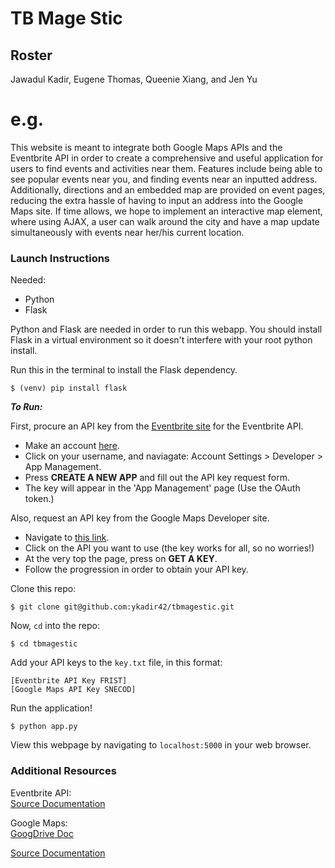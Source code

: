 # TB Mage Stic

## Roster
Jawadul Kadir, Eugene Thomas, Queenie Xiang, and Jen Yu

# e.g.
This website is meant to integrate both Google Maps APIs and the Eventbrite API in order to create a comprehensive and useful application for users to find events and activities near them. Features include being able to see popular events near you, and finding events near an inputted address. Additionally, directions and an embedded map are provided on event pages, reducing the extra hassle of having to input an address into the Google Maps site. If time allows, we hope to implement an interactive map element, where using AJAX, a user can walk around the city and have a map update simultaneously with events near her/his current location.

### Launch Instructions

Needed:
* Python
* Flask

Python and Flask are needed in order to run this webapp. You should install Flask in a virtual environment so it doesn't interfere with your root python install.

Run this in the terminal to install the Flask dependency.
```
$ (venv) pip install flask
```

*__To Run:__*

First, procure an API key from the [Eventbrite site](https://www.eventbrite.com/) for the Eventbrite API.
  * Make an account [here](https://www.eventbrite.com/).
  * Click on your username, and naviagate: Account Settings > Developer > App Management.
  * Press __CREATE A NEW APP__ and fill out the API key request form.
  * The key will appear in the 'App Management' page (Use the OAuth token.)

Also, request an API key from the Google Maps Developer site.
  * Navigate to [this link](https://developers.google.com/maps/).
  * Click on the API you want to use (the key works for all, so no worries!)
  * At the very top the page, press on __GET A KEY__.
  * Follow the progression in order to obtain your API key.

Clone this repo:
```
$ git clone git@github.com:ykadir42/tbmagestic.git
```

Now, ```cd``` into the repo:
```
$ cd tbmagestic
```

Add your API keys to the ```key.txt``` file, in this format:
```
[Eventbrite API Key FRIST]
[Google Maps API Key SNECOD]
```
Run the application!
```
$ python app.py
```
View this webpage by navigating to ```localhost:5000``` in your web browser.

### Additional Resources

Eventbrite API:  
[Source Documentation](https://www.eventbrite.com/developer/v3/)

Google Maps:  
[GoogDrive Doc](https://docs.google.com/document/d/1UPeS9XTQ_4Yt1zae4km4jDJK59MJhA1IF0-hjkiZfLE/edit)

[Source Documentation](https://developers.google.com/maps/)
